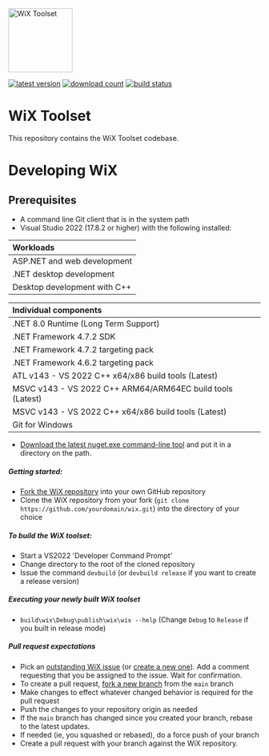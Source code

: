 <img src="https://github.com/wixtoolset/Home/raw/master/imgs/wix-white-bg.png" alt="WiX Toolset" height="128" />

[![latest version](https://img.shields.io/nuget/vpre/wix)](https://www.nuget.org/packages/wix)
[![download count](https://img.shields.io/nuget/dt/wix)](https://www.nuget.org/stats/packages/WiX?groupby=Version)
[![build status](https://img.shields.io/github/actions/workflow/status/wixtoolset/wix/build.yml?branch=main)](https://github.com/wixtoolset/wix/actions/workflows/build.yml?query=branch%3Amain)

# WiX Toolset

This repository contains the WiX Toolset codebase.

# Developing WiX

## Prerequisites

- A command line Git client that is in the system path
- Visual Studio 2022 (17.8.2 or higher) with the following installed:

| Workloads |
| :-------- |
| ASP.NET and web development |
| .NET desktop development |
| Desktop development with C++ |

| Individual components |
| :-------------------- |
| .NET 8.0 Runtime (Long Term Support) |
| .NET Framework 4.7.2 SDK |
| .NET Framework 4.7.2 targeting pack |
| .NET Framework 4.6.2 targeting pack |
| ATL v143 - VS 2022 C++ x64/x86 build tools (Latest) |
| MSVC v143 - VS 2022 C++ ARM64/ARM64EC build tools (Latest) |
| MSVC v143 - VS 2022 C++ x64/x86 build tools (Latest) |
| Git for Windows |

- [Download the latest nuget.exe command-line tool](https://www.nuget.org/downloads) and put it in a directory on the path.

##### Getting started:

* [Fork the WiX repository](https://github.com/wixtoolset/wix/fork)
 into your own GitHub repository
* Clone the WiX repository from your fork (`git clone https://github.com/yourdomain/wix.git`)
 into the directory of your choice

##### To build the WiX toolset:

 * Start a VS2022 'Developer Command Prompt'
 * Change directory to the root of the cloned repository
 * Issue the command `devbuild` (or `devbuild release` if you want to create a release version)

 ##### Executing your newly built WiX toolset

 * `build\wix\Debug\publish\wix\wix --help` (Change `Debug` to `Release` if you built in release mode)

 ##### Pull request expectations

 * Pick an [outstanding WiX issue](https://github.com/wixtoolset/issues/issues?q=is%3Aissue+is%3Aopen+label%3A%22up+for+grabs%22) (or [create a new one](https://github.com/wixtoolset/issues/issues/new/choose)). Add a comment requesting that you be assigned to the issue. Wait for confirmation.
 * To create a pull request, [fork a new branch](https://github.com/wixtoolset/wix/fork) from the `main` branch
 * Make changes to effect whatever changed behavior is required for the pull request
 * Push the changes to your repository origin as needed
 * If the `main` branch has changed since you created your branch, rebase to the latest updates.
 * If needed (ie, you squashed or rebased), do a force push of your branch
 * Create a pull request with your branch against the WiX repository.
